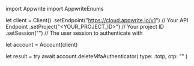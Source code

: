 import Appwrite
import AppwriteEnums

let client = Client()
    .setEndpoint("https://cloud.appwrite.io/v1") // Your API Endpoint
    .setProject("&lt;YOUR_PROJECT_ID&gt;") // Your project ID
    .setSession("") // The user session to authenticate with

let account = Account(client)

let result = try await account.deleteMfaAuthenticator(
    type: .totp,
    otp: "<OTP>"
)

